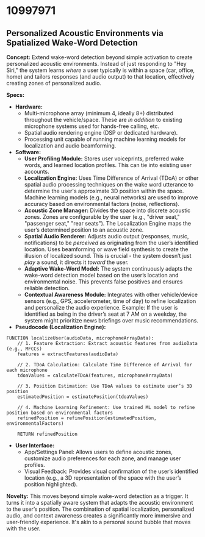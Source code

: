 # 10997971

## Personalized Acoustic Environments via Spatialized Wake-Word Detection

**Concept:** Extend wake-word detection beyond simple activation to create personalized acoustic environments. Instead of just responding to "Hey Siri," the system learns *where* a user typically is within a space (car, office, home) and tailors responses (and audio output) to that location, effectively creating zones of personalized audio.

**Specs:**

*   **Hardware:**
    *   Multi-microphone array (minimum 4, ideally 8+) distributed throughout the vehicle/space. These are *in addition* to existing microphone systems used for hands-free calling, etc.
    *   Spatial audio rendering engine (DSP or dedicated hardware).
    *   Processing unit capable of running machine learning models for localization and audio beamforming.
*   **Software:**
    *   **User Profiling Module:** Stores user voiceprints, preferred wake words, and learned location profiles. This can tie into existing user accounts.
    *   **Localization Engine:** Uses Time Difference of Arrival (TDoA) or other spatial audio processing techniques on the wake word utterance to determine the user's approximate 3D position within the space. Machine learning models (e.g., neural networks) are used to improve accuracy based on environmental factors (noise, reflections).
    *   **Acoustic Zone Manager:** Divides the space into discrete acoustic zones.  Zones are configurable by the user (e.g., "driver seat," "passenger seat," "rear seats"). The Localization Engine maps the user’s determined position to an acoustic zone.
    *   **Spatial Audio Renderer:** Adjusts audio output (responses, music, notifications) to be *perceived* as originating from the user’s identified location. Uses beamforming or wave field synthesis to create the illusion of localized sound. This is crucial - the system doesn’t just *play* a sound, it directs it *toward* the user.
    *   **Adaptive Wake-Word Model:** The system continuously adapts the wake-word detection model based on the user’s location and environmental noise.  This prevents false positives and ensures reliable detection.
    *   **Contextual Awareness Module:** Integrates with other vehicle/device sensors (e.g., GPS, accelerometer, time of day) to refine localization and personalize the audio experience. Example: If the user is identified as being in the driver’s seat at 7 AM on a weekday, the system might prioritize news briefings over music recommendations.
*   **Pseudocode (Localization Engine):**

```pseudocode
FUNCTION localizeUser(audioData, microphoneArrayData):
    // 1. Feature Extraction: Extract acoustic features from audioData (e.g., MFCCs)
    features = extractFeatures(audioData)

    // 2. TDoA Calculation: Calculate Time Difference of Arrival for each microphone
    tdoaValues = calculateTDoA(features, microphoneArrayData)

    // 3. Position Estimation: Use TDoA values to estimate user’s 3D position
    estimatedPosition = estimatePosition(tdoaValues)

    // 4. Machine Learning Refinement: Use trained ML model to refine position based on environmental factors
    refinedPosition = refinePosition(estimatedPosition, environmentalFactors)

    RETURN refinedPosition
```

*   **User Interface:**
    *   App/Settings Panel: Allows users to define acoustic zones, customize audio preferences for each zone, and manage user profiles.
    *   Visual Feedback:  Provides visual confirmation of the user’s identified location (e.g., a 3D representation of the space with the user’s position highlighted).



**Novelty:**  This moves beyond simple wake-word detection as a trigger. It turns it into a spatially aware system that adapts the acoustic environment to the user’s position.  The combination of spatial localization, personalized audio, and context awareness creates a significantly more immersive and user-friendly experience. It's akin to a personal sound bubble that moves with the user.